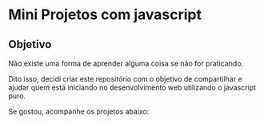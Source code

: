 # Mini Projetos com javascript

## Objetivo

Não existe uma forma de aprender alguma coisa se não for praticando.

Dito isso, decidi criar este repositório com o objetivo de compartilhar e ajudar quem está iniciando no desenvolvimento web utilizando o javascript puro.

Se gostou, acompanhe os projetos abaixo:
